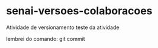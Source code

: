 # senai-versoes-colaboracoes
Atividade de versionamento 
teste da atividade

lembrei do comando: git commit